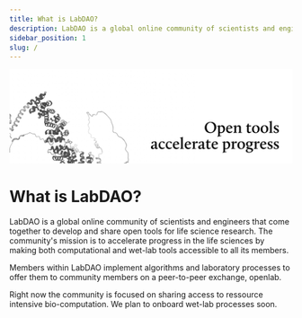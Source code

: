 ```yaml
---
title: What is LabDAO?
description: LabDAO is a global online community of scientists and engineers that come together to develop and share open tools for life science research.
sidebar_position: 1
slug: /
---
```


![openlab map](https://github.com/labdao/assets/blob/main/social/Twitter_Banner.png?raw=true)

# What is LabDAO?
LabDAO is a global online community of scientists and engineers that come together to develop and share open tools for life science research. The community's mission is to accelerate progress in the life sciences by making both computational and wet-lab tools accessible to all its members.

Members within LabDAO implement algorithms and laboratory processes to offer them to community members on a peer-to-peer exchange, openlab. 

Right now the community is focused on sharing access to ressource intensive bio-computation. We plan to onboard wet-lab processes soon.
